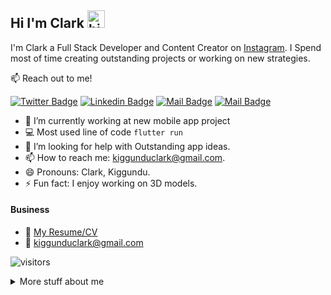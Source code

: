 ## Hi I'm Clark <img src="https://user-images.githubusercontent.com/1303154/88677602-1635ba80-d120-11ea-84d8-d263ba5fc3c0.gif" width="28px" alt="hi">

I'm Clark a Full Stack Developer and Content Creator on [Instagram](https://www.instagram.com/clarkiscontent/). I Spend most of time creating outstanding projects or working on new strategies.

:mailbox: Reach out to me!

[![Twitter Badge](https://img.shields.io/badge/-@ckiggundu-1ca0f1?style=flat&labelColor=1ca0f1&logo=twitter&logoColor=white&link=https://twitter.com/ckiggundu)](https://twitter.com/clarkiscontent) [![Linkedin Badge](https://img.shields.io/badge/-clarkkiggundu-0e76a8?style=flat&labelColor=0e76a8&logo=linkedin&logoColor=white)](www.linkedin.com/in/clark-kiggundu) [![Mail Badge](https://img.shields.io/badge/-@ckiggundu-e84393?style=flat&labelColor=e84393&logo=instagram&logoColor=white)](https://www.instagram.com/clarkiscontent/) [![Mail Badge](https://img.shields.io/badge/-ckiggundu-c0392b?style=flat&labelColor=c0392b&logo=gmail&logoColor=white)](mailto:kiggunduclark@gmail.com)

<!-- TODO: Add more profiles to the badges -->

- 🔭 I’m currently working at new mobile app project
- :computer: Most used line of code `flutter run`
- 🤔 I’m looking for help with Outstanding app ideas.
- 📫 How to reach me: kiggunduclark@gmail.com.
- 😄 Pronouns: Clark, Kiggundu.
- ⚡ Fun fact: I enjoy working on 3D models.

<!-- #### Top Technologies -->

<!-- TODO: Make technologies links takes you to repositories -->
<!-- 
[![React Badge](https://img.shields.io/badge/-React-61DBFB?style=for-the-badge&labelColor=black&logo=react&logoColor=61DBFB)](#) [![Javascript Badge](https://img.shields.io/badge/-Javascript-F0DB4F?style=for-the-badge&labelColor=black&logo=javascript&logoColor=F0DB4F)](#) [![Typescript Badge](https://img.shields.io/badge/-Typescript-007acc?style=for-the-badge&labelColor=black&logo=typescript&logoColor=007acc)](#) [![Nodejs Badge](https://img.shields.io/badge/-Nodejs-3C873A?style=for-the-badge&labelColor=black&logo=node.js&logoColor=3C873A)](#) [![GraphQL Badge](https://img.shields.io/badge/-GraphQl-e535ab?style=for-the-badge&labelColor=black&logo=node.js&logoColor=e535ab)](#) -->

<!--
### Tutorials

[<img align="left" alt="React" width="26px" src="https://raw.githubusercontent.com/github/explore/80688e429a7d4ef2fca1e82350fe8e3517d3494d/topics/react/react.png" />][reactplaylist]

[<img align="left" alt="HTML5" width="26px" src="https://raw.githubusercontent.com/github/explore/80688e429a7d4ef2fca1e82350fe8e3517d3494d/topics/html/html.png" />][htmltutorial]

[<img align="left" alt="JavaScript" width="26px" src="https://raw.githubusercontent.com/github/explore/80688e429a7d4ef2fca1e82350fe8e3517d3494d/topics/javascript/javascript.png" />][javascripttutorial]

[<img align="left" alt="Visual Studio Code" width="26px" src="https://raw.githubusercontent.com/github/explore/80688e429a7d4ef2fca1e82350fe8e3517d3494d/topics/visual-studio-code/visual-studio-code.png" />][vscodetutorial]

<img align="left" alt="Sass" width="26px" src="https://raw.githubusercontent.com/github/explore/80688e429a7d4ef2fca1e82350fe8e3517d3494d/topics/sass/sass.png" />

<img align="left" alt="Node.js" width="26px" src="https://raw.githubusercontent.com/github/explore/80688e429a7d4ef2fca1e82350fe8e3517d3494d/topics/nodejs/nodejs.png" />

<img align="left" alt="GraphQL" width="26px" src="https://raw.githubusercontent.com/github/explore/80688e429a7d4ef2fca1e82350fe8e3517d3494d/topics/graphql/graphql.png" />

<img align="left" alt="Deno" width="26px" src="https://raw.githubusercontent.com/github/explore/361e2821e2dea67711cde99c9c40ed357061cf27/topics/deno/deno.png" />

<img align="left" alt="SQL" width="26px" src="https://raw.githubusercontent.com/github/explore/80688e429a7d4ef2fca1e82350fe8e3517d3494d/topics/sql/sql.png" />

<img align="left" alt="MySQL" width="26px" src="https://raw.githubusercontent.com/github/explore/80688e429a7d4ef2fca1e82350fe8e3517d3494d/topics/mysql/mysql.png" />

<img align="left" alt="Git" width="26px" src="https://raw.githubusercontent.com/github/explore/80688e429a7d4ef2fca1e82350fe8e3517d3494d/topics/git/git.png" />

<img align="left" alt="MongoDB" width="26px" src="https://raw.githubusercontent.com/github/explore/80688e429a7d4ef2fca1e82350fe8e3517d3494d/topics/mongodb/mongodb.png" />

-->


#### Business
- :paperclip: [My Resume/CV]()
- :email: kiggunduclark@gmail.com


<!-- #### Profile Visits -->

![visitors](https://visitor-badge.glitch.me/badge?page_id=ckiggundu.ckiggundu)

<details>
<summary>
  More stuff about me
</summary>

<br >

I love sharing knowledge and putting strategies into action.



#### Github Stats

![ckiggundu's github stats](https://github-readme-stats.vercel.app/api?username=ckiggundu&count_private=true&theme=tokyonight&hide=contribs,prs)

</details>



